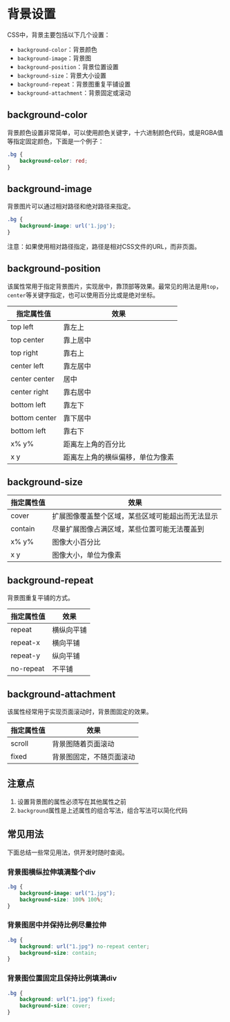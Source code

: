# 背景设置

CSS中，背景主要包括以下几个设置：

* `background-color`：背景颜色
* `background-image`：背景图
* `background-position`：背景位置设置
* `background-size`：背景大小设置
* `background-repeat`：背景图重复平铺设置
* `background-attachment`：背景固定或滚动

## background-color

背景颜色设置非常简单，可以使用颜色关键字，十六进制颜色代码，或是RGBA值等指定固定颜色，下面是一个例子：

```css
.bg {
    background-color: red;
}
```

## background-image

背景图片可以通过相对路径和绝对路径来指定。

```css
.bg {
    background-image: url('1.jpg');
}
```

注意：如果使用相对路径指定，路径是相对CSS文件的URL，而非页面。

## background-position

该属性常用于指定背景图片，实现居中，靠顶部等效果。最常见的用法是用`top`，`center`等关键字指定，也可以使用百分比或是绝对坐标。

| 指定属性值    | 效果 |
| ------------- | ---- |
| top left      | 靠左上 |
| top center    | 靠上居中 |
|top right|靠右上|
| center left   | 靠左居中 |
| center center | 居中 |
| center right  | 靠右居中 |
| bottom left   | 靠左下 |
| bottom center | 靠下居中 |
| bottom left | 靠右下 |
| x% y% | 距离左上角的百分比 |
| x y | 距离左上角的横纵偏移，单位为像素 |

## background-size

| 指定属性值    | 效果 |
| ------------- | ---- |
| cover | 扩展图像覆盖整个区域，某些区域可能超出而无法显示 |
| contain | 尽量扩展图像占满区域，某些位置可能无法覆盖到 |
| x% y% | 图像大小百分比 |
| x y | 图像大小，单位为像素 |

## background-repeat

背景图重复平铺的方式。

| 指定属性值    | 效果 |
| ------------- | ---- |
| repeat | 横纵向平铺 |
| repeat-x | 横向平铺 |
| repeat-y | 纵向平铺 |
| no-repeat | 不平铺 |

## background-attachment

该属性经常用于实现页面滚动时，背景图固定的效果。

| 指定属性值    | 效果 |
| ------------- | ---- |
| scroll | 背景图随着页面滚动 |
| fixed | 背景图固定，不随页面滚动 |

## 注意点

1. 设置背景图的属性必须写在其他属性之前
2. `background`属性是上述属性的组合写法，组合写法可以简化代码

## 常见用法

下面总结一些常见用法，供开发时随时查阅。

### 背景图横纵拉伸填满整个div

```css
.bg {
    background-image: url("1.jpg");
    background-size: 100% 100%;
}
```

### 背景图居中并保持比例尽量拉伸

```css
.bg {
    background: url("1.jpg") no-repeat center;
    background-size: contain;
}
```

### 背景图位置固定且保持比例填满div

```css
.bg {
    background: url("1.jpg") fixed;
    background-size: cover;
}
```
